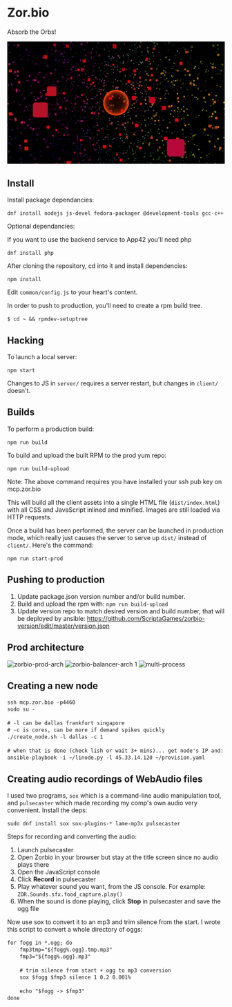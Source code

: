 # Zor.bio

Absorb the Orbs!

![Huge zorbio orb](./preview.png)

## Install

Install package dependancies:

    dnf install nodejs js-devel fedora-packager @development-tools gcc-c++
    
Optional dependancies:

If you want to use the backend service to App42 you'll need php

    dnf install php

After cloning the repository, cd into it and install dependencies:

    npm install

Edit `common/config.js` to your heart's content.

In order to push to production, you'll need to create a rpm build tree.

    $ cd ~ && rpmdev-setuptree

## Hacking

To launch a local server:

    npm start

Changes to JS in `server/` requires a server restart, but changes in `client/`
doesn't.

## Builds

To perform a production build:

    npm run build

To build and upload the built RPM to the prod yum repo:

    npm run build-upload

Note: The above command requires you have installed your ssh pub key on mcp.zor.bio

This will build all the client assets into a single HTML file
(`dist/index.html`) with all CSS and JavaScript inlined and minified.  Images
are still loaded via HTTP requests.

Once a build has been performed, the server can be launched in production mode,
which really just causes the server to serve up `dist/` instead of `client/`.
Here's the command:

    npm run start-prod

## Pushing to production

 1. Update package.json version number and/or build number.
 2. Build and upload the rpm with: `npm run build-upload`
 3. Update version repo to match desired version and build number, that will be deployed by ansible: https://github.com/ScriptaGames/zorbio-version/edit/master/version.json
 
## Prod architecture
![zorbio-prod-arch](https://cloud.githubusercontent.com/assets/3926730/18444665/31c9302c-78e8-11e6-8147-d7033cd2dd42.png)
![zorbio-balancer-arch 1](https://cloud.githubusercontent.com/assets/3926730/18276080/89006160-7417-11e6-8a12-19b891b0f0c5.png)
![multi-process](https://cloud.githubusercontent.com/assets/3926730/18602090/cb485666-7c34-11e6-9f18-eb91f733bc45.png)


## Creating a new node

    ssh mcp.zor.bio -p4460
    sudo su -

    # -l can be dallas frankfurt singapore
    # -c is cores, can be more if demand spikes quickly
    ./create_node.sh -l dallas -c 1

    # when that is done (check lish or wait 3+ mins)... get node's IP and:
    ansible-playbook -i ~/linode.py -l 45.33.14.120 ~/provision.yaml

## Creating audio recordings of WebAudio files

I used two programs, `sox` which is a command-line audio manipulation tool, and
`pulsecaster` which made recording my comp's own audio very convenient.
Install the deps:

    sudo dnf install sox sox-plugins-* lame-mp3x pulsecaster

Steps for recording and converting the audio:

 1. Launch pulsecaster
 2. Open Zorbio in your browser but stay at the title screen since no audio
    plays there
 3. Open the JavaScript console
 4. Click **Record** in pulsecaster
 5. Play whatever sound you want, from the JS console.  For example:
    `ZOR.Sounds.sfx.food_capture.play()`
 6. When the sound is done playing, click **Stop** in pulsecaster and save the
    ogg file

Now use sox to convert it to an mp3 and trim silence from the start.  I wrote
this script to convert a whole directory of oggs:

    for fogg in *.ogg; do
        fmp3tmp="${fogg%.ogg}.tmp.mp3"
        fmp3="${fogg%.ogg}.mp3"

        # trim silence from start + ogg to mp3 conversion
        sox $fogg $fmp3 silence 1 0.2 0.001%

        echo "$fogg -> $fmp3"
    done


